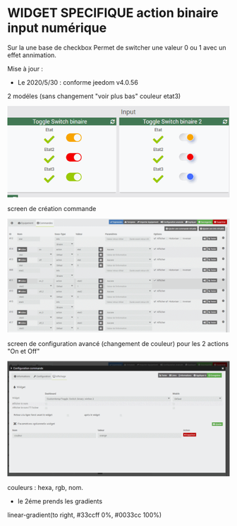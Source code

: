 # WIDGET SPECIFIQUE action binaire input numérique

Sur la une base de checkbox
Permet de switcher une valeur 0 ou 1
avec un effet annimation.

Mise à jour :
- Le 2020/5/30 : conforme jeedom v4.0.56

2 modéles (sans changement "voir plus bas" couleur etat3)


<img src="doc/toggle_switch_binaire.png"/>


screen de création commande


<img src="doc/toggle_switch_binaire_commandes.png"/>



screen de configuration avancé (changement de couleur)
pour les 2 actions "On et Off"


<img src="doc/toggle_switch_binaire_commandes_configuration_avance.png"/>

couleurs : hexa, rgb, nom.
+ le 2éme prends les gradients

linear-gradient(to right, #33ccff 0%, #0033cc 100%)
